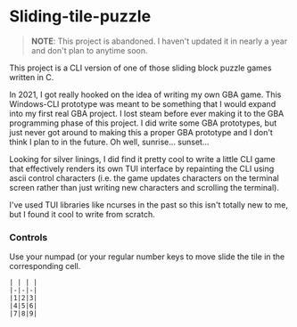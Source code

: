 # Sliding-tile-puzzle

> **NOTE**: This project is abandoned. I haven't updated it in nearly a year and don't plan to anytime soon.

This project is a CLI version of one of those sliding block puzzle games written in C.

In 2021, I got really hooked on the idea of writing my own GBA game. This Windows-CLI prototype was meant to be
something that I would expand into my first real GBA project. I lost steam before ever making it to the GBA
programming phase of this project. I did write some GBA prototypes, but just never got around to making this a
proper GBA prototype and I don't think I plan to in the future. Oh well, sunrise... sunset...

Looking for silver linings, I did find it pretty cool to write a little CLI game that effectively renders its own
TUI interface by repainting the CLI using ascii control characters (i.e. the game updates characters on the terminal
screen rather than just writing new characters and scrolling the terminal).

I've used TUI libraries like ncurses in the past so this isn't totally new to me, but I found it cool to write from
scratch.

### Controls

Use your numpad (or your regular number keys to move slide the tile in the corresponding cell.
```
| | | |
|-|-|-|
|1|2|3|
|4|5|6|
|7|8|9|
```

